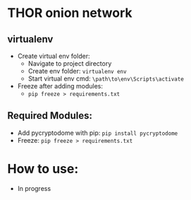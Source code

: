 # THOR onion network

## virtualenv
- Create virtual env folder:
    - Navigate to project directory
    - Create env folder: `virtualenv env`
    - Start virtual env cmd: `\path\to\env\Scripts\activate`
- Freeze after adding modules:
    - `pip freeze > requirements.txt`

## Required Modules:
- Add pycryptodome with pip: `pip install pycryptodome`
- Freeze: `pip freeze > requirements.txt`

# How to use:
- In progress